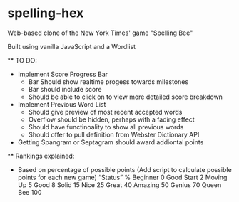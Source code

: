 # spelling-hex

Web-based clone of the New York Times' game "Spelling Bee"

Built using vanilla JavaScript and a Wordlist

\*\* TO DO:

- Implement Score Progress Bar
  - Bar Should show realtime progess towards milestones
  - Bar should include score
  - Should be able to click on to view more detailed score breakdown
- Implement Previous Word List
  - Should give preview of most recent accepted words
  - Overflow should be hidden, perhaps with a fading effect
  - Should have functinoality to show all previous words
  - Should offer to pull definition from Webster Dictionary API
- Getting Spangram or Septagram should award addiontal points

\*\* Rankings explained:

- Based on percentage of possible points
  (Add script to calculate possible points for each new game)
  “Status” %
  Beginner 0
  Good Start 2
  Moving Up 5
  Good 8
  Solid 15
  Nice 25
  Great 40
  Amazing 50
  Genius 70
  Queen Bee 100
